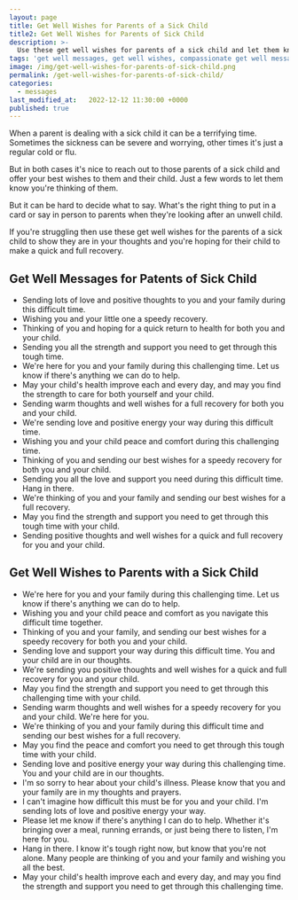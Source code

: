 ```yaml
---
layout: page
title: Get Well Wishes for Parents of a Sick Child
title2: Get Well Wishes for Parents of Sick Child
description: >-
  Use these get well wishes for parents of a sick child and let them know you're thinking of them with these touching get well soon messages.
tags: 'get well messages, get well wishes, compassionate get well messages, get well'
image: /img/get-well-wishes-for-parents-of-sick-child.png
permalink: /get-well-wishes-for-parents-of-sick-child/
categories:
  - messages
last_modified_at:   2022-12-12 11:30:00 +0000
published: true
---
```


When a parent is dealing with a sick child it can be a terrifying time. Sometimes the sickness can be severe and worrying, other times it's just a regular cold or flu.

But in both cases it's nice to reach out to those parents of a sick child and offer your best wishes to them and their child. Just a few words to let them know you're thinking of them.

But it can be hard to decide what to say. What's the right thing to put in a card or say in person to parents when they're looking after an unwell child.

If you're struggling then use these get well wishes for the parents of a sick child to show they are in your thoughts and you're hoping for their child to make a quick and full recovery.


<h2>Get Well Messages for Patents of Sick Child</h2>

<ul class="heart">
<li>Sending lots of love and positive thoughts to you and your family during this difficult time.</li>
<li>Wishing you and your little one a speedy recovery.</li>
<li>Thinking of you and hoping for a quick return to health for both you and your child.</li>
<li>Sending you all the strength and support you need to get through this tough time.</li>
<li>We're here for you and your family during this challenging time. Let us know if there's anything we can do to help.</li>
<li>May your child's health improve each and every day, and may you find the strength to care for both yourself and your child.</li>
<li>Sending warm thoughts and well wishes for a full recovery for both you and your child.</li>
<li>We're sending love and positive energy your way during this difficult time.</li>
<li>Wishing you and your child peace and comfort during this challenging time.</li>
<li>Thinking of you and sending our best wishes for a speedy recovery for both you and your child.</li>
<li>Sending you all the love and support you need during this difficult time. Hang in there.</li>
<li>We're thinking of you and your family and sending our best wishes for a full recovery.</li>
<li>May you find the strength and support you need to get through this tough time with your child.</li>
<li>Sending positive thoughts and well wishes for a quick and full recovery for you and your child.</li>
</ul>


<h2>Get Well Wishes to Parents with a Sick Child</h2>


<ul class="heart">
<li>We're here for you and your family during this challenging time. Let us know if there's anything we can do to help.</li>
<li>Wishing you and your child peace and comfort as you navigate this difficult time together.</li>
<li>Thinking of you and your family, and sending our best wishes for a speedy recovery for both you and your child.</li>
<li>Sending love and support your way during this difficult time. You and your child are in our thoughts.</li>
<li>We're sending you positive thoughts and well wishes for a quick and full recovery for you and your child.</li>
<li>May you find the strength and support you need to get through this challenging time with your child.</li>
<li>Sending warm thoughts and well wishes for a speedy recovery for you and your child. We're here for you.</li>
<li>We're thinking of you and your family during this difficult time and sending our best wishes for a full recovery.</li>
<li>May you find the peace and comfort you need to get through this tough time with your child.</li>
<li>Sending love and positive energy your way during this challenging time. You and your child are in our thoughts.</li>
<li>I'm so sorry to hear about your child's illness. Please know that you and your family are in my thoughts and prayers.</li>
<li>I can't imagine how difficult this must be for you and your child. I'm sending lots of love and positive energy your way.</li>
<li>Please let me know if there's anything I can do to help. Whether it's bringing over a meal, running errands, or just being there to listen, I'm here for you.</li>
<li>Hang in there. I know it's tough right now, but know that you're not alone. Many people are thinking of you and your family and wishing you all the best.</li>
<li>May your child's health improve each and every day, and may you find the strength and support you need to get through this challenging time.</li>
</ul>
